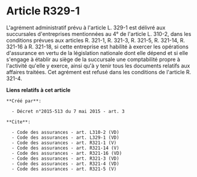 # Article R329-1

L'agrément administratif prévu à l'article L. 329-1 est délivré aux succursales d'entreprises mentionnées au 4° de l'article
L. 310-2, dans les conditions prévues aux articles R. 321-1, R. 321-3, R. 321-5, R. 321-14, R. 321-16 à R. 321-18, si cette
entreprise est habilité à exercer les opérations d'assurance en vertu de la législation nationale dont elle dépend et si elle
s'engage à établir au siège de la succursale une comptabilité propre à l'activité qu'elle y exerce, ainsi qu'à y tenir tous
les documents relatifs aux affaires traitées. Cet agrément est refusé dans les conditions de l'article R. 321-4.

**Liens relatifs à cet article**

	**Créé par**:

	  - Décret n°2015-513 du 7 mai 2015 - art. 3

	**Cite**:

	  - Code des assurances - art. L310-2 (VD)
	  - Code des assurances - art. L329-1 (VD)
	  - Code des assurances - art. R321-1 (V)
	  - Code des assurances - art. R321-14 (V)
	  - Code des assurances - art. R321-16 (VD)
	  - Code des assurances - art. R321-3 (VD)
	  - Code des assurances - art. R321-4 (VD)
	  - Code des assurances - art. R321-5 (V)
